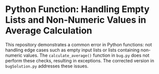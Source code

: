 # Python Function: Handling Empty Lists and Non-Numeric Values in Average Calculation

This repository demonstrates a common error in Python functions: not handling edge cases such as empty input lists or lists containing non-numeric values. The `calculate_average()` function in `bug.py` does not perform these checks, resulting in exceptions.  The corrected version in `bugSolution.py` addresses these issues.